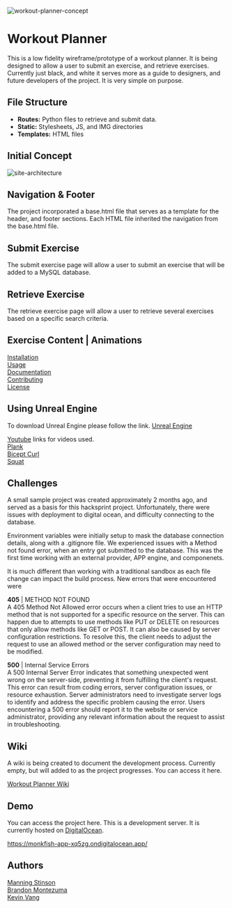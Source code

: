 
![workout-planner-concept](https://github.com/manningstinson/workout-planner/assets/104523090/05b6a497-c456-47f0-a7ea-10e057dd5023)

# Workout Planner
This is a low fidelity wireframe/prototype of a workout planner.  It is being designed to allow a user to submit an exercise, and retrieve exercises. Currently just black, and white it serves more as a guide to designers, and future developers of the project.  It is very simple on purpose.  

## File Structure
- **Routes:** Python files to retrieve and submit data.
- **Static:** Stylesheets, JS, and IMG directories
- **Templates:** HTML files

## Initial Concept
![site-architecture](https://github.com/manningstinson/workout-planner/assets/104523090/6fd7c4f5-c16a-438c-80b7-ee02db0fe40f)

## Navigation & Footer
The project incorporated a base.html file that serves as a template for the header, and footer sections. Each HTML file inherited the navigation from the base.html file. 

## Submit Exercise
The submit exercise page will allow a user to submit an exercise that will be added to a MySQL database. 

## Retrieve Exercise 
The retrieve exercise page will allow a user to retrieve several exercises based on a specific search criteria.

## Exercise Content | Animations 
[Installation](#installation)<br>
[Usage](#usage)<br>
[Documentation](#documentation)<br>
[Contributing](#contributing)<br>
[License](#license)<br>

## Using Unreal Engine

To download Unreal Engine please follow the link.
[Unreal Engine](https://www.unrealengine.com/en-US/free-download/game-development-engine?utm_source=BingSearch&utm_medium=PaidSearch&utm_campaign=pr*UE_sp*UnrealEngine_an*Internal_ct*Google_cn*GameEngine-US_ta*Keywords_pl*LinkClicks_co*US&utm_id=1311718477789983&utm_term=game%20engine&utm_content=554622408&utm_creative=81982458167678)

[Youtube](https://www.youtube.com/) links for videos used.\
[Plank](https://youtu.be/xtnempgJM_U)\
[Bicept Curl](https://youtu.be/NrVe2ZAsSj8)\
[Squat](https://youtu.be/Z80l3gt0dNk)

## Challenges
A small sample project was created approximately 2 months ago, and served as a basis for this hacksprint project.  Unfortunately, there were issues with deployment to digital ocean, and difficulty connecting to the database. 

Environment variables were initially setup to mask the database connection details, along with a .gitignore file.  We experienced issues with a Method not found error, when an entry got submitted to the database.  This was the first time working with an external provider, APP engine, and componenets. 

It is much different than working with a traditional sandbox as each file change can impact the build process. New errors that were encountered were 

**405** | METHOD NOT FOUND <br>
A 405 Method Not Allowed error occurs when a client tries to use an HTTP method that is not supported for a specific resource on the server. This can happen due to attempts to use methods like PUT or DELETE on resources that only allow methods like GET or POST. It can also be caused by server configuration restrictions. To resolve this, the client needs to adjust the request to use an allowed method or the server configuration may need to be modified.

**500**  | Internal Service Errors <br>
A 500 Internal Server Error indicates that something unexpected went wrong on the server-side, preventing it from fulfilling the client's request. This error can result from coding errors, server configuration issues, or resource exhaustion. Server administrators need to investigate server logs to identify and address the specific problem causing the error. Users encountering a 500 error should report it to the website or service administrator, providing any relevant information about the request to assist in troubleshooting.

## Wiki
A wiki is being created to document the development process.  Currently empty, but will added to as the project progresses.
You can access it here.

[Workout Planner Wiki](https://github.com/manningstinson/workout-planner/wiki) 

## Demo
You can access the project here.  This is a development server. It is currently hosted on [DigitalOcean](https://www.digitalocean.com/).

https://monkfish-app-xq5zg.ondigitalocean.app/

## Authors
[Manning Stinson](https://github.com/manningstinson) <br>
[Brandon Montezuma](https://github.com/bmontezuma) <br>
[Kevin Vang](https://github.com/kvang2)
